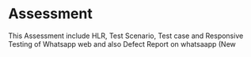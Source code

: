 # Assessment
This Assessment include HLR, Test Scenario, Test case and Responsive Testing of Whatsapp web and also Defect Report on whatsaapp (New 
